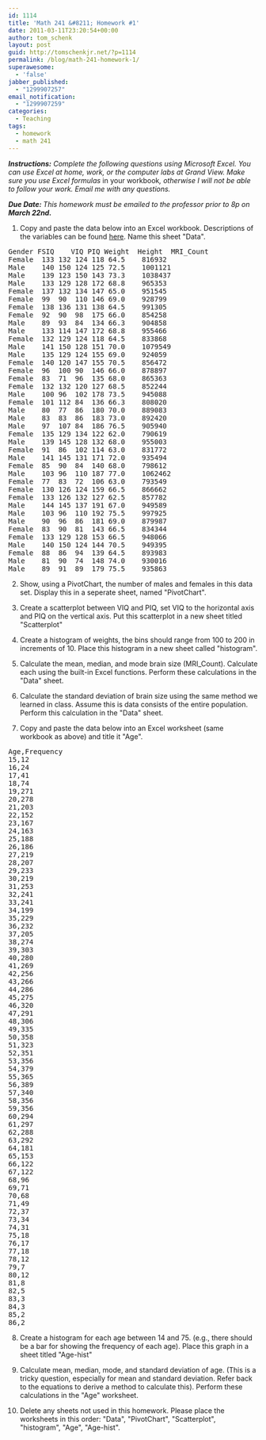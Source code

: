 ```yaml
---
id: 1114
title: 'Math 241 &#8211; Homework #1'
date: 2011-03-11T23:20:54+00:00
author: tom_schenk
layout: post
guid: http://tomschenkjr.net/?p=1114
permalink: /blog/math-241-homework-1/
superawesome:
  - 'false'
jabber_published:
  - "1299907257"
email_notification:
  - "1299907259"
categories:
  - Teaching
tags:
  - homework
  - math 241
---
```

<!--more--><em><strong>Instructions:</strong> Complete the following questions using Microsoft Excel. You can use Excel at home, work, or the computer labs at Grand View. Make sure you use Excel formulas </em>in your workbook<em>, otherwise I will not be able to follow your work. Email me with any questions.
</em>

<strong><em> Due Date: </em></strong><em>This homework must be emailed to the professor prior to 8p on </em><strong><em>March 22nd.</em></strong>

1. Copy and paste the data below into an Excel workbook. Descriptions of the variables can be found <a href="http://lib.stat.cmu.edu/DASL/Datafiles/Brainsize.html">here</a>. Name this sheet "Data".
<pre>Gender	FSIQ	VIQ	PIQ	Weight	Height	MRI_Count
Female	133	132	124	118	64.5	816932
Male	140	150	124	125	72.5	1001121
Male	139	123	150	143	73.3	1038437
Male	133	129	128	172	68.8	965353
Female	137	132	134	147	65.0	951545
Female	99	90	110	146	69.0	928799
Female	138	136	131	138	64.5	991305
Female	92	90	98	175	66.0	854258
Male	89	93	84	134	66.3	904858
Male	133	114	147	172	68.8	955466
Female	132	129	124	118	64.5	833868
Male	141	150	128	151	70.0	1079549
Male	135	129	124	155	69.0	924059
Female	140	120	147	155	70.5	856472
Female	96	100	90	146	66.0	878897
Female	83	71	96	135	68.0	865363
Female	132	132	120	127	68.5	852244
Male	100	96	102	178	73.5	945088
Female	101	112	84	136	66.3	808020
Male	80	77	86	180	70.0	889083
Male	83	83	86	183	73.0	892420
Male	97	107	84	186	76.5	905940
Female	135	129	134	122	62.0	790619
Male	139	145	128	132	68.0	955003
Female	91	86	102	114	63.0	831772
Male	141	145	131	171	72.0	935494
Female	85	90	84	140	68.0	798612
Male	103	96	110	187	77.0	1062462
Female	77	83	72	106	63.0	793549
Female	130	126	124	159	66.5	866662
Female	133	126	132	127	62.5	857782
Male	144	145	137	191	67.0	949589
Male	103	96	110	192	75.5	997925
Male	90	96	86	181	69.0	879987
Female	83	90	81	143	66.5	834344
Female	133	129	128	153	66.5	948066
Male	140	150	124	144	70.5	949395
Female	88	86	94	139	64.5	893983
Male	81	90	74	148	74.0	930016
Male	89	91	89	179	75.5	935863</pre>
2. Show, using a PivotChart, the number of males and females in this data set. Display this in a seperate sheet, named "PivotChart".

3. Create a scatterplot between VIQ and PIQ, set VIQ to the horizontal axis and PIQ on the vertical axis. Put this scatterplot in a new sheet titled "Scatterplot"

4. Create a histogram of weights, the bins should range from 100 to 200 in increments of 10. Place this histogram in a new sheet called "histogram".

5. Calculate the mean, median, and mode brain size (MRI_Count). Calculate each using the built-in Excel functions. Perform these calculations in the "Data" sheet.

6. Calculate the standard deviation of brain size using the same method we learned in class. Assume this is data consists of the entire population. Perform this calculation in the "Data" sheet.

7. Copy and paste the data below into an Excel worksheet (same workbook as above) and title it "Age".
<pre>Age,Frequency
15,12
16,24
17,41
18,74
19,271
20,278
21,203
22,152
23,167
24,163
25,188
26,186
27,219
28,207
29,233
30,219
31,253
32,241
33,241
34,199
35,229
36,232
37,205
38,274
39,303
40,280
41,269
42,256
43,266
44,286
45,275
46,320
47,291
48,306
49,335
50,358
51,323
52,351
53,356
54,379
55,365
56,389
57,340
58,356
59,356
60,294
61,297
62,288
63,292
64,181
65,153
66,122
67,122
68,96
69,71
70,68
71,49
72,37
73,34
74,31
75,18
76,17
77,18
78,12
79,7
80,12
81,8
82,5
83,3
84,3
85,2
86,2</pre>
8. Create a histogram for each age between 14 and 75. (e.g., there should be a bar for showing the frequency of each age). Place this graph in a sheet titled "Age-hist"

9. Calculate mean, median, mode, and standard deviation of age. (This is a tricky question, especially for mean and standard deviation. Refer back to the equations to derive a method to calculate this). Perform these calculations in the "Age" worksheet.

10. Delete any sheets not used in this homework. Please place the worksheets in this order: "Data", "PivotChart", "Scatterplot", "histogram", "Age", "Age-hist".